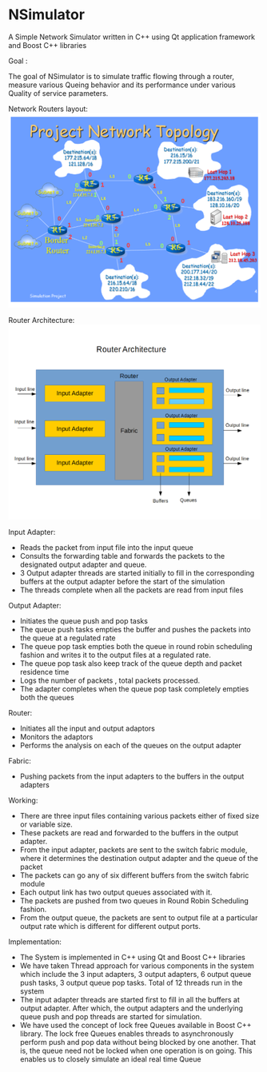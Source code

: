 # NSimulator
A Simple Network Simulator written in C++ using Qt application framework and Boost C++ libraries

Goal :

The goal of NSimulator is to simulate traffic flowing through a router, measure various Queing behavior and its performance under various Quality of service parameters.

Network Routers layout:
![Alt text](./docs/Network_Links_and_Ports.png?raw=true "Network Routers layout")

Router Architecture:
![Alt text](./docs/architecture_p2.png?raw=true "Router Architecture")

Input Adapter:
* Reads the packet from input file into the input queue
* Consults the forwarding table and  forwards the packets to the designated output adapter and queue.
* 3 Output adapter threads are started initially to fill in the corresponding buffers at the output adapter before the start of the          simulation
* The threads complete when all the packets are read from input files

Output Adapter:
* Initiates the queue push and pop tasks
* The queue push tasks empties the buffer and pushes the packets into the queue at a regulated rate
* The queue pop task empties both the queue in round robin scheduling fashion and writes it to the output files at a regulated rate.
* The queue pop task  also keep track of the queue depth and packet residence time
* Logs the number of packets , total packets processed.
* The adapter completes when the queue pop task completely empties both the queues

Router:
* Initiates all the input and output adaptors
* Monitors the adaptors 
* Performs the analysis on each of the queues on the output adapter

Fabric:
* Pushing packets from the input adapters to the buffers in the output adapters

Working:
* There are three input files containing various packets either of fixed size or variable size.
* These packets are read and forwarded to the buffers in the output adapter. 
* From the input adapter, packets are sent to the switch fabric module, where it determines the destination output adapter and the      queue of the packet 
* The packets can go any of six different buffers from the switch fabric module
* Each output link has two output queues associated with it.
* The packets are pushed from two queues in Round Robin Scheduling fashion.
* From the output queue, the packets are sent to output file at a particular output rate which is different for different output        ports.


Implementation:
* The System is implemented in C++ using Qt and Boost C++ libraries
* We have taken Thread approach for various components in the system which include the 3 input adapters, 3 output adapters, 6 output    queue push tasks, 3 output queue pop tasks. Total of 12 threads run in the system
* The input adapter threads are started first to fill in all the buffers at output adapter. After which, the output adapters and the    underlying queue push and pop threads are started for simulation.
* We have used the concept of lock free Queues available in Boost C++ library. The lock free Queues enables threads to asynchronously   perform push and pop data without being blocked by one another. That is, the queue need not be locked when one operation is on        going. This enables us to closely simulate an ideal real time Queue


